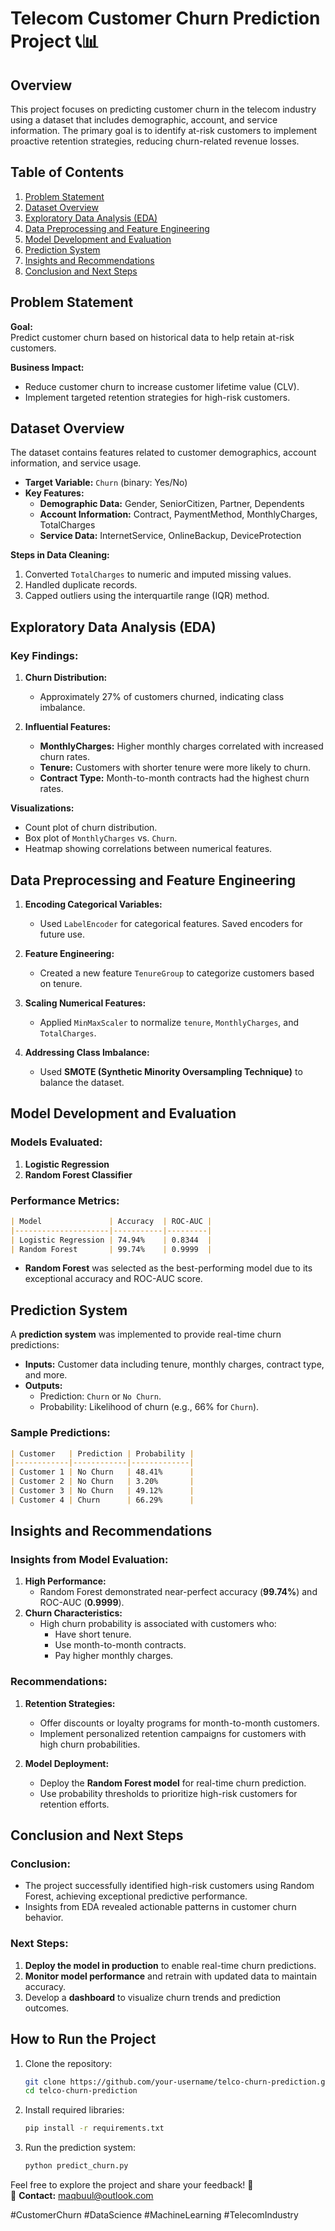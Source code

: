 # **Telecom Customer Churn Prediction Project** 📞📊

## **Overview**

This project focuses on predicting customer churn in the telecom industry using a dataset that includes demographic, account, and service information. The primary goal is to identify at-risk customers to implement proactive retention strategies, reducing churn-related revenue losses.

## **Table of Contents**

1. [Problem Statement](#problem-statement)  
2. [Dataset Overview](#dataset-overview)  
3. [Exploratory Data Analysis (EDA)](#exploratory-data-analysis-eda)  
4. [Data Preprocessing and Feature Engineering](#data-preprocessing-and-feature-engineering)  
5. [Model Development and Evaluation](#model-development-and-evaluation)  
6. [Prediction System](#prediction-system)  
7. [Insights and Recommendations](#insights-and-recommendations)  
8. [Conclusion and Next Steps](#conclusion-and-next-steps)

## **Problem Statement**

**Goal:**  
Predict customer churn based on historical data to help retain at-risk customers.  

**Business Impact:**  
- Reduce customer churn to increase customer lifetime value (CLV).  
- Implement targeted retention strategies for high-risk customers.  

## **Dataset Overview**

The dataset contains features related to customer demographics, account information, and service usage.  
- **Target Variable:** `Churn` (binary: Yes/No)  
- **Key Features:**  
  - **Demographic Data:** Gender, SeniorCitizen, Partner, Dependents  
  - **Account Information:** Contract, PaymentMethod, MonthlyCharges, TotalCharges  
  - **Service Data:** InternetService, OnlineBackup, DeviceProtection  

**Steps in Data Cleaning:**  
1. Converted `TotalCharges` to numeric and imputed missing values.  
2. Handled duplicate records.  
3. Capped outliers using the interquartile range (IQR) method.

## **Exploratory Data Analysis (EDA)**

### **Key Findings:**
1. **Churn Distribution:**  
   - Approximately 27% of customers churned, indicating class imbalance.  

2. **Influential Features:**  
   - **MonthlyCharges:** Higher monthly charges correlated with increased churn rates.  
   - **Tenure:** Customers with shorter tenure were more likely to churn.  
   - **Contract Type:** Month-to-month contracts had the highest churn rates.

**Visualizations:**  
- Count plot of churn distribution.  
- Box plot of `MonthlyCharges` vs. `Churn`.  
- Heatmap showing correlations between numerical features.

## **Data Preprocessing and Feature Engineering**

1. **Encoding Categorical Variables:**  
   - Used `LabelEncoder` for categorical features. Saved encoders for future use.  

2. **Feature Engineering:**  
   - Created a new feature `TenureGroup` to categorize customers based on tenure.  

3. **Scaling Numerical Features:**  
   - Applied `MinMaxScaler` to normalize `tenure`, `MonthlyCharges`, and `TotalCharges`.  

4. **Addressing Class Imbalance:**  
   - Used **SMOTE (Synthetic Minority Oversampling Technique)** to balance the dataset.

## **Model Development and Evaluation**

### **Models Evaluated:**
1. **Logistic Regression**  
2. **Random Forest Classifier**  

### **Performance Metrics:**

```markdown
| Model               | Accuracy  | ROC-AUC |
|---------------------|-----------|---------|
| Logistic Regression | 74.94%    | 0.8344  |
| Random Forest       | 99.74%    | 0.9999  |
```

- **Random Forest** was selected as the best-performing model due to its exceptional accuracy and ROC-AUC score.  

## **Prediction System**

A **prediction system** was implemented to provide real-time churn predictions:  
- **Inputs:** Customer data including tenure, monthly charges, contract type, and more.  
- **Outputs:**  
  - Prediction: `Churn` or `No Churn`.  
  - Probability: Likelihood of churn (e.g., 66% for `Churn`).  

### **Sample Predictions:**

```markdown
| Customer   | Prediction | Probability |
|------------|------------|-------------|
| Customer 1 | No Churn   | 48.41%      |
| Customer 2 | No Churn   | 3.20%       |
| Customer 3 | No Churn   | 49.12%      |
| Customer 4 | Churn      | 66.29%      |
```

## **Insights and Recommendations**

### **Insights from Model Evaluation:**
1. **High Performance:**  
   - Random Forest demonstrated near-perfect accuracy (**99.74%**) and ROC-AUC (**0.9999**).  
2. **Churn Characteristics:**  
   - High churn probability is associated with customers who:  
     - Have short tenure.  
     - Use month-to-month contracts.  
     - Pay higher monthly charges.  

### **Recommendations:**
1. **Retention Strategies:**  
   - Offer discounts or loyalty programs for month-to-month customers.  
   - Implement personalized retention campaigns for customers with high churn probabilities.  

2. **Model Deployment:**  
   - Deploy the **Random Forest model** for real-time churn prediction.  
   - Use probability thresholds to prioritize high-risk customers for retention efforts.

## **Conclusion and Next Steps**

### **Conclusion:**
- The project successfully identified high-risk customers using Random Forest, achieving exceptional predictive performance.  
- Insights from EDA revealed actionable patterns in customer churn behavior.  

### **Next Steps:**
1. **Deploy the model in production** to enable real-time churn predictions.  
2. **Monitor model performance** and retrain with updated data to maintain accuracy.  
3. Develop a **dashboard** to visualize churn trends and prediction outcomes.  

## **How to Run the Project**

1. Clone the repository:  
   ```bash
   git clone https://github.com/your-username/telco-churn-prediction.git
   cd telco-churn-prediction
   ```

2. Install required libraries:  
   ```bash
   pip install -r requirements.txt
   ```

3. Run the prediction system:  
   ```python
   python predict_churn.py
   ```

Feel free to explore the project and share your feedback! 🚀  
📧 **Contact:** maqbuul@outlook.com 

#CustomerChurn #DataScience #MachineLearning #TelecomIndustry